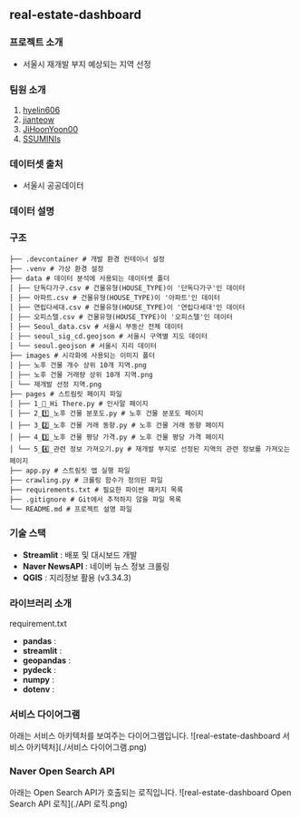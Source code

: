 ##  real-estate-dashboard

### 프로젝트 소개
- 서울시 재개발 부지 예상되는 지역 선정

### 팀원 소개
1. [hyelin606](https://github.com/hyelin606)
2. [jianteow](https://github.com/jianteow)
3. [JiHoonYoon00](https://github.com/JiHoonYoon00)
4. [SSUMINIs](https://github.com/SSUMINIs)

### 데이터셋 출처
- 서울시 공공데이터

### 데이터 설명

### 구조
```
├── .devcontainer # 개발 환경 컨테이너 설정
├── .venv # 가상 환경 설정
├── data # 데이터 분석에 사용되는 데이터셋 폴더
│ ├── 단독다가구.csv # 건물유형(HOUSE_TYPE)이 '단독다가구'인 데이터
│ ├── 아파트.csv # 건물유형(HOUSE_TYPE)이 '아파트'인 데이터
│ ├── 연립다세대.csv # 건물유형(HOUSE_TYPE)이 '연립다세대'인 데이터
│ ├── 오피스텔.csv # 건물유형(HOUSE_TYPE)이 '오피스텔'인 데이터
│ ├── Seoul_data.csv # 서울시 부동산 전체 데이터
│ ├── seoul_sig_cd.geojson # 서울시 구역별 지도 데이터
│ └── seoul.geojson # 서울시 지리 데이터
├── images # 시각화에 사용되는 이미지 폴더
│ ├── 노후 건물 개수 상위 10개 지역.png
│ ├── 노후 건물 거래량 상위 10개 지역.png
│ └── 재개발 선정 지역.png
├── pages # 스트림릿 페이지 파일
│ ├── 1_👋_Hi There.py # 인사말 페이지
│ ├── 2_1️⃣_노후 건물 분포도.py # 노후 건물 분포도 페이지
│ ├── 3_2️⃣_노후 건물 거래 동향.py # 노후 건물 거래 동향 페이지
│ ├── 4_3️⃣_노후 건물 평당 가격.py # 노후 건물 평당 가격 페이지
│ └── 5_4️⃣_관련 정보 가져오기.py # 재개발 부지로 선정된 지역의 관련 정보를 가져오는 페이지
├── app.py # 스트림릿 앱 실행 파일
├── crawling.py # 크롤링 함수가 정의된 파일
├── requirements.txt # 필요한 파이썬 패키지 목록
├── .gitignore # Git에서 추적하지 않을 파일 목록
└── README.md # 프로젝트 설명 파일
```

### 기술 스택
- **Streamlit** : 배포 및 대시보드 개발
- **Naver NewsAPI** : 네이버 뉴스 정보 크롤링
- **QGIS** : 지리정보 활용 (v3.34.3)

### 라이브러리 소개
requirement.txt
- **pandas** : 
- **streamlit** : 
- **geopandas** : 
- **pydeck** : 
- **numpy** : 
- **dotenv** :


### 서비스 다이어그램
아래는 서비스 아키텍처를 보여주는 다이어그램입니다.
![real-estate-dashboard 서비스 아키텍처](./서비스 다이어그램.png)

### Naver Open Search API
아래는 Open Search API가 호출되는 로직입니다.
![real-estate-dashboard Open Search API 로직](./API 로직.png)
